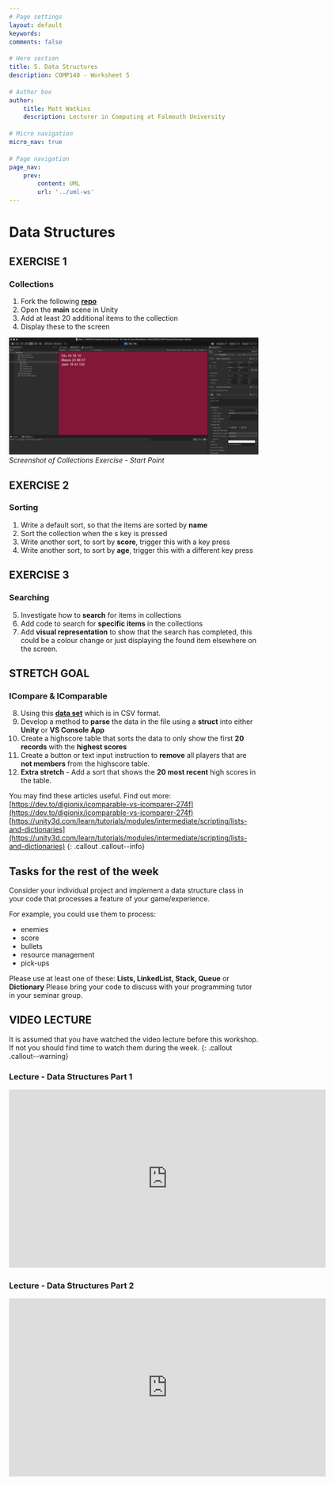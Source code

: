 ```yaml
---
# Page settings
layout: default
keywords:
comments: false

# Hero section
title: 5. Data Structures
description: COMP140 - Worksheet 5

# Author box
author:
    title: Matt Watkins
    description: Lecturer in Computing at Falmouth University

# Micro navigation
micro_nav: true

# Page navigation
page_nav:
    prev:
        content: UML
        url: '../uml-ws'
---
```


# Data Structures

## EXERCISE 1
### Collections
1. Fork the following **[repo](https://github.falmouth.ac.uk/Games-Academy/COMP140-DataStructures-Exercise)**
2. Open the **main** scene in Unity
3. Add at least 20 additional items to the collection
4. Display these to the screen

![Start point for Exercise 2](images/unity-sort.png)
*Screenshot of Collections Exercise - Start Point*

## EXERCISE 2
### Sorting
1. Write a default sort, so that the items are sorted by **name**
2. Sort the collection when the s key is pressed
3. Write another sort, to sort by **score**, trigger this with a key press
4. Write another sort, to sort by **age**, trigger this with a different key press

## EXERCISE 3
### Searching
5.  Investigate how to **search** for items in collections    
6.  Add code to search for **specific items** in the collections   
7.  Add **visual representation** to show that the search has completed, this could be a colour change or just displaying the found item elsewhere on the screen.

## STRETCH GOAL
### ICompare & IComparable

8. Using this **[data set](https://falmouthac-my.sharepoint.com/:x:/g/personal/matt_watkins_falmouth_ac_uk/EewqOswxQWhFrI3gRrhNR8cBoTOgn16HfE4bYFTWkTCl0g?e=FMdSYG)** which is in CSV format.
9. Develop a method to **parse** the data in the file using a **struct** into either **Unity** or **VS Console App**
10. Create a highscore table that sorts the data to only show the first **20 records** with the **highest scores**
11.  Create a button or text input instruction to **remove** all players that are **not members** from the highscore table.
12. **Extra stretch** - Add a sort that shows the **20 most recent** high scores in the table.

You may find these articles useful. Find out more:\[https://dev.to/digionix/icomparable-vs-icomparer-274f](https://dev.to/digionix/icomparable-vs-icomparer-274f)
\[https://unity3d.com/learn/tutorials/modules/intermediate/scripting/lists-and-dictionaries](https://unity3d.com/learn/tutorials/modules/intermediate/scripting/lists-and-dictionaries)
{: .callout .callout--info}

## Tasks for the rest of the week
Consider your individual project and implement a data structure class in your code that processes
a feature of your game/experience. 

For example, you could use them to process:
- enemies
- score
- bullets
- resource management
- pick-ups

Please use at least one of these: **Lists, LinkedList, Stack, Queue** or **Dictionary**
Please bring your code to discuss with your programming tutor in your seminar group.



## VIDEO LECTURE

It is assumed that you have watched the video lecture before this workshop. If not you should find time to watch them during the week.
{: .callout .callout--warning}

### Lecture - Data Structures Part 1
<iframe width="640" height="360" src="https://web.microsoftstream.com/embed/video/8f8786c7-82bb-4d21-a5d8-17c7088c0fcc?autoplay=false&showinfo=true" allowfullscreen style="border:none;"></iframe>

### Lecture - Data Structures Part 2
<iframe width="640" height="360" src="https://web.microsoftstream.com/embed/video/620d8fc4-9ce0-41d9-83f0-35ee903040dc?autoplay=false&showinfo=true" allowfullscreen style="border:none;"></iframe>

<!--stackedit_data:
eyJoaXN0b3J5IjpbMTE2MDUzNTczNiwtMzEyMzg1NDgwLC0yMj
c1ODAwOSwtMjI3NTgwMDksLTEwMjM5MjYwMzAsLTE0ODQ0NTI0
NDYsMzY4MTAzMDUsOTU1ODk1NzQ4LC0xMDEzMDYzMDc5XX0=
-->